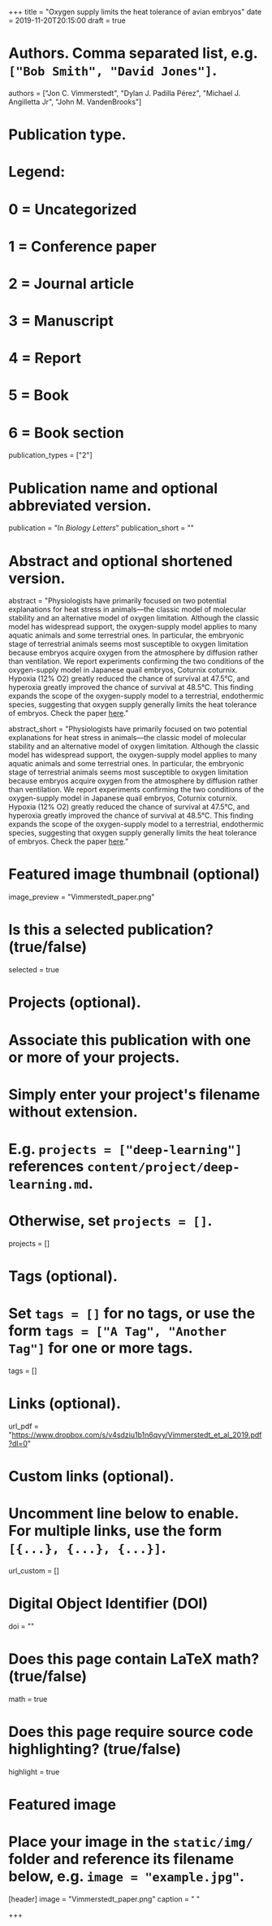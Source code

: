 +++
title = "Oxygen supply limits the heat tolerance of avian embryos"
date = 2019-11-20T20:15:00
draft = true

# Authors. Comma separated list, e.g. `["Bob Smith", "David Jones"]`.
authors = ["Jon C. Vimmerstedt", "Dylan J. Padilla Pérez", "Michael J. Angilletta Jr", "John M. VandenBrooks"]

# Publication type.
# Legend:
# 0 = Uncategorized
# 1 = Conference paper
# 2 = Journal article
# 3 = Manuscript
# 4 = Report
# 5 = Book
# 6 = Book section
publication_types = ["2"]

# Publication name and optional abbreviated version.
publication = "In *Biology Letters*"
publication_short = ""

# Abstract and optional shortened version.
abstract = "Physiologists have primarily focused on two potential explanations for heat stress in animals—the classic model of molecular stability and an alternative model of oxygen limitation. Although the classic model has widespread support, the oxygen-supply model applies to many aquatic animals and some terrestrial ones. In particular, the embryonic stage of terrestrial animals seems most susceptible to oxygen limitation because embryos acquire oxygen from the atmosphere by diffusion rather than ventilation. We report experiments confirming the two conditions of the oxygen-supply model in Japanese quail embryos, Coturnix coturnix. Hypoxia (12% O2) greatly reduced the chance of survival at 47.5°C, and hyperoxia greatly improved the chance of survival at 48.5°C. This finding expands the scope of the oxygen-supply model to a terrestrial, endothermic species, suggesting that oxygen supply generally limits the heat tolerance of embryos. Check the paper [here](https://www.dropbox.com/s/v4sdziu1b1n6qvy/Vimmerstedt_et_al_2019.pdf?dl=0)." 



abstract_short = "Physiologists have primarily focused on two potential explanations for heat stress in animals—the classic model of molecular stability and an alternative model of oxygen limitation. Although the classic model has widespread support, the oxygen-supply model applies to many aquatic animals and some terrestrial ones. In particular, the embryonic stage of terrestrial animals seems most susceptible to oxygen limitation because embryos acquire oxygen from the atmosphere by diffusion rather than ventilation. We report experiments confirming the two conditions of the oxygen-supply model in Japanese quail embryos, Coturnix coturnix. Hypoxia (12% O2) greatly reduced the chance of survival at 47.5°C, and hyperoxia greatly improved the chance of survival at 48.5°C. This finding expands the scope of the oxygen-supply model to a terrestrial, endothermic species, suggesting that oxygen supply generally limits the heat tolerance of embryos. Check the paper [here](https://www.dropbox.com/s/v4sdziu1b1n6qvy/Vimmerstedt_et_al_2019.pdf?dl=0)." 



# Featured image thumbnail (optional)
image_preview = "Vimmerstedt_paper.png"

# Is this a selected publication? (true/false)
selected = true

# Projects (optional).
#   Associate this publication with one or more of your projects.
#   Simply enter your project's filename without extension.
#   E.g. `projects = ["deep-learning"]` references `content/project/deep-learning.md`.
#   Otherwise, set `projects = []`.
projects = []

# Tags (optional).
#   Set `tags = []` for no tags, or use the form `tags = ["A Tag", "Another Tag"]` for one or more tags.
tags = []

# Links (optional).
url_pdf = "https://www.dropbox.com/s/v4sdziu1b1n6qvy/Vimmerstedt_et_al_2019.pdf?dl=0"


# Custom links (optional).
#   Uncomment line below to enable. For multiple links, use the form `[{...}, {...}, {...}]`.
url_custom = []

# Digital Object Identifier (DOI)
doi = ""

# Does this page contain LaTeX math? (true/false)
math = true

# Does this page require source code highlighting? (true/false)
highlight = true

# Featured image
# Place your image in the `static/img/` folder and reference its filename below, e.g. `image = "example.jpg"`.
[header]
image = "Vimmerstedt_paper.png"
caption = " "

+++
